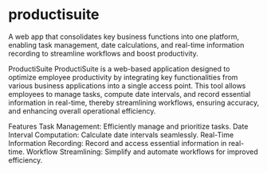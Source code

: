 # productisuite
A web app that consolidates key business functions into one platform, enabling task management, date calculations, and real-time information recording to streamline workflows and boost productivity.

ProductiSuite
ProductiSuite is a web-based application designed to optimize employee productivity by integrating key functionalities from various business applications into a single access point. This tool allows employees to manage tasks, compute date intervals, and record essential information in real-time, thereby streamlining workflows, ensuring accuracy, and enhancing overall operational efficiency.

Features
Task Management: Efficiently manage and prioritize tasks.
Date Interval Computation: Calculate date intervals seamlessly.
Real-Time Information Recording: Record and access essential information in real-time.
Workflow Streamlining: Simplify and automate workflows for improved efficiency.
